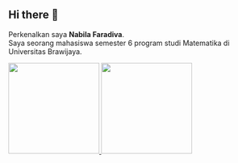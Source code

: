 ## Hi there 👋
Perkenalkan saya **Nabila Faradiva**.<Br>
Saya seorang mahasiswa semester 6 program studi Matematika di Universitas Brawijaya.

<p align="left">
<a href="https://github.com/nabilaafrdv">
  <img height="180em" src="https://github-readme-stats-eight-theta.vercel.app/api?username=penuliscode&show_icons=true&theme=algolia&include_all_commits=true&count_private=true"/>
  <img height="180em" src="https://github-readme-stats-eight-theta.vercel.app/api/top-langs/?username=penuliscode&layout=compact&theme=algolia"/>
</a>
</p>
